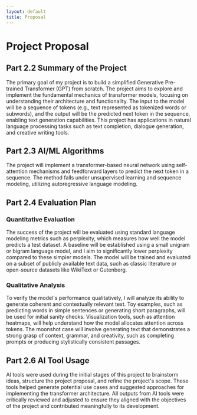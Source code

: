 ```yaml
---
layout: default
title: Proposal
---
```

# Project Proposal

## Part 2.2 Summary of the Project
The primary goal of my project is to build a simplified Generative Pre-trained Transformer (GPT) from scratch. The project aims to explore and implement the fundamental mechanics of transformer models, focusing on understanding their architecture and functionality. The input to the model will be a sequence of tokens (e.g., text represented as tokenized words or subwords), and the output will be the predicted next token in the sequence, enabling text generation capabilities. This project has applications in natural language processing tasks such as text completion, dialogue generation, and creative writing tools.

## Part 2.3 AI/ML Algorithms
The project will implement a transformer-based neural network using self-attention mechanisms and feedforward layers to predict the next token in a sequence. The method falls under unsupervised learning and sequence modeling, utilizing autoregressive language modeling.

## Part 2.4 Evaluation Plan
### Quantitative Evaluation
The success of the project will be evaluated using standard language modeling metrics such as perplexity, which measures how well the model predicts a test dataset. A baseline will be established using a small unigram or bigram language model, and I aim to significantly lower perplexity compared to these simpler models. The model will be trained and evaluated on a subset of publicly available text data, such as classic literature or open-source datasets like WikiText or Gutenberg.

### Qualitative Analysis
To verify the model's performance qualitatively, I will analyze its ability to generate coherent and contextually relevant text. Toy examples, such as predicting words in simple sentences or generating short paragraphs, will be used for initial sanity checks. Visualization tools, such as attention heatmaps, will help understand how the model allocates attention across tokens. The moonshot case will involve generating text that demonstrates a strong grasp of context, grammar, and creativity, such as completing prompts or producing stylistically consistent passages.

## Part 2.6 AI Tool Usage
AI tools were used during the initial stages of this project to brainstorm ideas, structure the project proposal, and refine the project's scope. These tools helped generate potential use cases and suggested approaches for implementing the transformer architecture. All outputs from AI tools were critically reviewed and adjusted to ensure they aligned with the objectives of the project and contributed meaningfully to its development.







